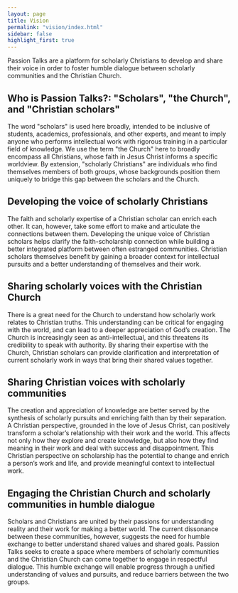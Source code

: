 ```yaml
---
layout: page
title: Vision
permalink: "vision/index.html"
sidebar: false
highlight_first: true
---
```


Passion Talks are a platform for scholarly Christians to develop and
share their voice in order to foster humble dialogue between scholarly
communities and the Christian Church.

## Who is Passion Talks?: "Scholars", "the Church", and "Christian scholars"

The word "scholars" is used here broadly, intended to be inclusive of
students, academics, professionals, and other experts, and meant to
imply anyone who performs intellectual work with rigorous training in
a particular field of knowledge. We use the term "the Church" here to
broadly encompass all Christians, whose faith in Jesus Christ informs
a specific worldview. By extension, "scholarly Christians" are
individuals who find themselves members of both groups, whose
backgrounds position them uniquely to bridge this gap between the
scholars and the Church.

## Developing the voice of scholarly Christians

The faith and scholarly expertise of a Christian scholar can enrich
each other. It can, however, take some effort to make and articulate
the connections between them. Developing the unique voice of Christian
scholars helps clarify the faith-scholarship connection while building
a better integrated platform between often estranged
communities. Christian scholars themselves benefit by gaining a
broader context for intellectual pursuits and a better understanding
of themselves and their work.

## Sharing scholarly voices with the Christian Church

There is a great need for the Church to understand how scholarly work
relates to Christian truths. This understanding can be critical for
engaging with the world, and can lead to a deeper appreciation of
God’s creation. The Church is increasingly seen as anti-intellectual,
and this threatens its credibility to speak with authority. By sharing
their expertise with the Church, Christian scholars can provide
clarification and interpretation of current scholarly work in ways
that bring their shared values together.

## Sharing Christian voices with scholarly communities

The creation and appreciation of knowledge are better served by the
synthesis of scholarly pursuits and enriching faith than by their
separation. A Christian perspective, grounded in the love of Jesus
Christ, can positively transform a scholar’s relationship with their
work and the world. This affects not only how they explore and create
knowledge, but also how they find meaning in their work and deal with
success and disappointment. This Christian perspective on scholarship
has the potential to change and enrich a person’s work and life, and
provide meaningful context to intellectual work.

## Engaging the Christian Church and scholarly communities in humble dialogue

Scholars and Christians are united by their passions for understanding
reality and their work for making a better world. The current
dissonance between these communities, however, suggests the need for
humble exchange to better understand shared values and shared
goals. Passion Talks seeks to create a space where members of
scholarly communities and the Christian Church can come together to
engage in respectful dialogue. This humble exchange will enable
progress through a unified understanding of values and pursuits, and
reduce barriers between the two groups.
